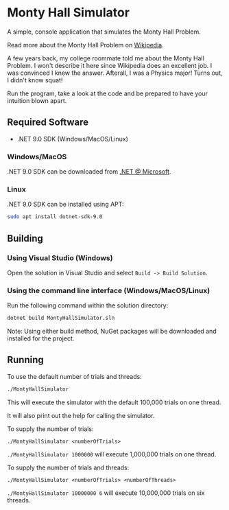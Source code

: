# Monty Hall Simulator

A simple, console application that simulates the Monty Hall Problem.

Read more about the Monty Hall Problem on [Wikipedia](https://en.wikipedia.org/wiki/Monty_Hall_problem).

A few years back, my college roommate told me about the Monty Hall Problem. I won't describe it here since Wikipedia does an excellent job. I was convinced I knew the answer. Afterall, I was a Physics major! Turns out, I didn't know squat!

Run the program, take a look at the code and be prepared to have your intuition blown apart.

## Required Software

* .NET 9.0 SDK (Windows/MacOS/Linux)

### Windows/MacOS
.NET 9.0 SDK can be downloaded from [.NET @ Microsoft](https://dotnet.microsoft.com/en-us/download).

### Linux
.NET 9.0 SDK can be installed using APT:

```bash
sudo apt install dotnet-sdk-9.0
```

## Building

### Using Visual Studio (Windows)

Open the solution in Visual Studio and select `Build -> Build Solution`.

### Using the command line interface (Windows/MacOS/Linux)

Run the following command within the solution directory:

```bash
dotnet build MontyHallSimulator.sln
```

Note: Using either build method, NuGet packages will be downloaded and installed for the project.

## Running

To use the default number of trials and threads:

```bash
./MontyHallSimulator
```

This will execute the simulator with the default 100,000 trials on one thread.

It will also print out the help for calling the simulator.

To supply the number of trials:

`./MontyHallSimulator <numberOfTrials>`

`./MontyHallSimulator 1000000` will execute 1,000,000 trials on one thread.

To supply the number of trials and threads:

`./MontyHallSimulator <numberOfTrials> <numberOfThreads>`

`./MontyHallSimulator 10000000 6` will execute 10,000,000 trials on six threads.
